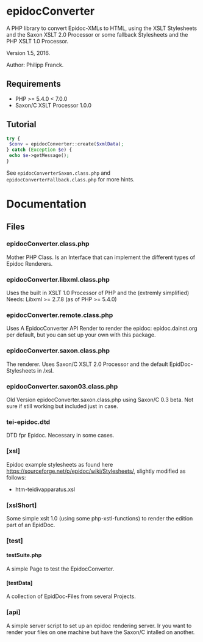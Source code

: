 # epidocConverter

A PHP library to convert Epidoc-XMLs to HTML, using the XSLT Stylesheets and the Saxon XSLT 2.0 Processor or some fallback Stylesheets and the PHP XSLT 1.0 Processor.
 
Version 1.5, 2016. 

Author: Philipp Franck.

## Requirements

* PHP >= 5.4.0 < 7.0.0
* Saxon/C XSLT Processor 1.0.0

## Tutorial

```php
try {
 $conv = epidocConverter::create($xmlData);
} catch (Exception $e) {
 echo $e->getMessage();
}
```

See `epidocConverterSaxon.class.php` and `epidocConverterFallback.class.php` for more hints.

# Documentation

## Files

### epidocConverter.class.php
Mother PHP Class. Is an Interface that can implement the different types of Epidoc Renderers.

### epidocConverter.libxml.class.php
Uses the built in XSLT 1.0 Processor of PHP and the (extremly simplified)
Needs: Libxml >= 2.7.8 (as of PHP >= 5.4.0) 

### epidocConverter.remote.class.php
Uses A EpidocConverter API Render to render the epidoc:
epidoc.dainst.org per default, but you can set up your own with this package.

### epidocConverter.saxon.class.php
The renderer. Uses Saxon/C XSLT 2.0 Processor and the default EpidDoc-Stylesheets in /xsl.

### epidocConverter.saxon03.class.php
Old Version epidocConverter.saxon.class.php using Saxon/C 0.3 beta. Not sure if still working but included just in case.

### tei-epidoc.dtd
DTD fpr Epidoc. Necessary in some cases.

### [xsl]
Epidoc example stylesheets as found here https://sourceforge.net/p/epidoc/wiki/Stylesheets/, slightly modified as follows:
- htm-teidivapparatus.xsl

### [xslShort]
Some simple xslt 1.0 (using some php-xstl-functions) to render the edition part of an EpidDoc.

###  [test]

#### testSuite.php
A simple Page to test the EpidocConverter.

#### [testData]
A collection of EpidDoc-Files from several Projects.

### [api]
A simple server script to set up an epidoc rendering server. Ir you want to render your files on one machine but have the Saxon/C
intalled on another.
